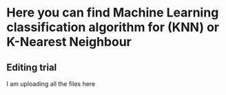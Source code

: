 # Here you can find Machine Learning classification algorithm for (KNN) or K-Nearest Neighbour


## Editing trial
I am uploading all the files here
